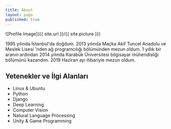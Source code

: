 ```yaml
---
title: About
layout: page
published: true
---
```

![Profile Image]({{ site.url }}/{{ site.picture }})

<p>1995 yılında İstanbul'da doğdum. 2013 yılında Maçka Akif Tuncel Anadolu ve Meslek Lisesi 'nden ağ programcılığı bölümünden mezun oldum. 1 yıllık bir aranın ardından 2014 yılında Karabük Üniversitesi bilgisayar mühendisliği bölümünü kazandım. 2019 Haziran ayı itibariyle mezun oldum.

<h2>Yetenekler ve İlgi Alanları</h2>

<ul class="skill-list">
	<li>Linux & Ubuntu</li>
	<li>Python</li>
	<li>Django</li>
	<li>Deep Learning</li>
  	<li> Computer Vision</li>
  	<li> Natural Language Processing</li>
	<li>Unity & Game Programming </li>
</ul>
